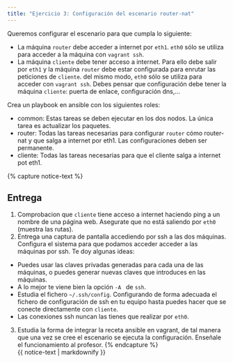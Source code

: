 ```yaml
---
title: "Ejercicio 3: Configuración del escenario router-nat"
---
```


Queremos configurar el escenario para que cumpla lo siguiente:

* La máquina `router` debe acceder a internet por `eth1`. `eth0` sólo se utiliza para acceder a la máquina con `vagrant ssh`.
* La máquina `cliente` debe tener acceso a internet. Para ello debe salir por `eth1` y la máquina `router` debe estar configurada para enrutar las peticiones de `cliente`. del mismo modo, `eth0` sólo se utiliza para acceder con `vagrant ssh`. Debes pensar que configuración debe tener la máquina `cliente`: puerta de enlace, configuración dns,...

Crea un playbook en ansible con los siguientes roles:

* common: Estas tareas se deben ejecutar en los dos nodos. La única tarea es actualizar los paquetes.
* router: Todas las tareas necesarias para configurar `router` cómo router-nat y que salga a internet por eth1. Las configuraciones deben ser permanente.
* cliente: Todas las tareas necesarias para que el cliente salga a internet pot eth1.


{% capture notice-text %}
## Entrega

1. Comprobacion que `cliente` tiene acceso a internet haciendo ping a un nombre de una página web. Asegurate que no está saliendo por `eth0` (muestra las rutas).
2. Entrega una captura de pantalla accediendo por ssh a las dos máquinas. Configura el sistema para que podamos acceder acceder a las máquinas por ssh. Te doy algunas ideas:

  * Puedes usar las claves privadas generadas para cada una de las máquinas, o puedes generar nuevas claves que introduces en las máquinas.
  * A lo mejor te viene bien la opción `-A ` de `ssh`.
  * Estudia el fichero `~/.ssh/config`. Configurando de forma adecuada el fichero de configuración de ssh en tu equipo hasta puedes hacer que se conecte directamente con `cliente`.
  * Las conexiones ssh nuncan las tienes que realizar por `eth0`.

3. Estudia la forma de integrar la receta ansible en vagrant, de tal manera que una vez se cree el escenario se ejecuta la configuración. Enseñale el funcionamiento al profesor.
{% endcapture %}<div class="notice--info">{{ notice-text | markdownify }}</div>